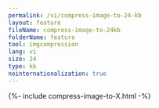 ```yaml
---
permalink: /vi/compress-image-to-24-kb
layout: feature
fileName: compress-image-to-24kb
folderName: feature
tool: imgcompression
lang: vi
size: 24
type: kb
nointernationalization: true
---
```

{%- include compress-image-to-X.html -%}       
